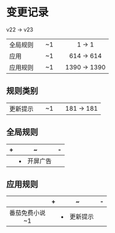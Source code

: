 # 变更记录

v22 -> v23

||||||
|-|:-:|:-:|:-:|:-:|
|全局规则||~1||1 -> 1|
|应用||~1||614 -> 614|
|应用规则||~1||1390 -> 1390|

## 规则类别

||||||
|-|:-:|:-:|:-:|:-:|
|更新提示||~1||181 -> 181|

## 全局规则

|+|~|-|
|-|-|-|
||<li>开屏广告||

## 应用规则

||+|~|-|
|:-:|-|-|-|
|番茄免费小说<br>~1||<li>更新提示||
